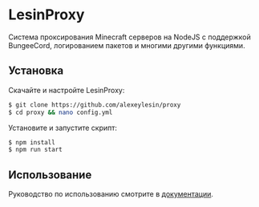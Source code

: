 # LesinProxy

Система проксирования Minecraft серверов на NodeJS с поддержкой BungeeCord, логированием пакетов и многими другими функциями.

## Установка

Скачайте и настройте LesinProxy:

```sh
$ git clone https://github.com/alexeylesin/proxy
$ cd proxy && nano config.yml
```

Установите и запустите скрипт:

```sh
$ npm install
$ npm run start
```

## Использование

Руководство по использованию смотрите в [документации](https://guides.alexeylesin.me/services/proxy.html).
